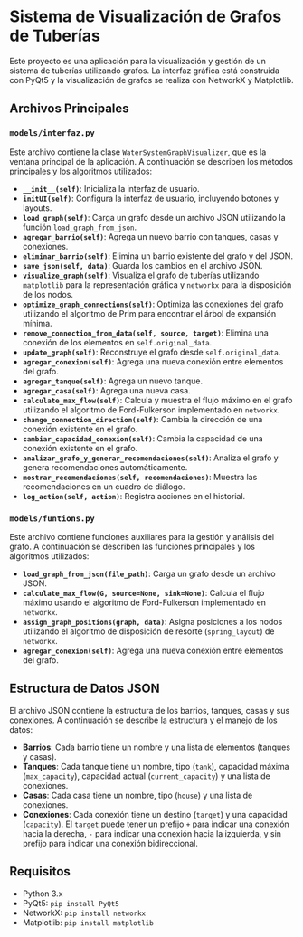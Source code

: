 # Sistema de Visualización de Grafos de Tuberías

Este proyecto es una aplicación para la visualización y gestión de un sistema de tuberías utilizando grafos. La interfaz gráfica está construida con PyQt5 y la visualización de grafos se realiza con NetworkX y Matplotlib.

## Archivos Principales

### `models/interfaz.py`

Este archivo contiene la clase `WaterSystemGraphVisualizer`, que es la ventana principal de la aplicación. A continuación se describen los métodos principales y los algoritmos utilizados:

- **`__init__(self)`**: Inicializa la interfaz de usuario.
- **`initUI(self)`**: Configura la interfaz de usuario, incluyendo botones y layouts.
- **`load_graph(self)`**: Carga un grafo desde un archivo JSON utilizando la función `load_graph_from_json`.
- **`agregar_barrio(self)`**: Agrega un nuevo barrio con tanques, casas y conexiones.
- **`eliminar_barrio(self)`**: Elimina un barrio existente del grafo y del JSON.
- **`save_json(self, data)`**: Guarda los cambios en el archivo JSON.
- **`visualize_graph(self)`**: Visualiza el grafo de tuberías utilizando `matplotlib` para la representación gráfica y `networkx` para la disposición de los nodos.
- **`optimize_graph_connections(self)`**: Optimiza las conexiones del grafo utilizando el algoritmo de Prim para encontrar el árbol de expansión mínima.
- **`remove_connection_from_data(self, source, target)`**: Elimina una conexión de los elementos en `self.original_data`.
- **`update_graph(self)`**: Reconstruye el grafo desde `self.original_data`.
- **`agregar_conexion(self)`**: Agrega una nueva conexión entre elementos del grafo.
- **`agregar_tanque(self)`**: Agrega un nuevo tanque.
- **`agregar_casa(self)`**: Agrega una nueva casa.
- **`calculate_max_flow(self)`**: Calcula y muestra el flujo máximo en el grafo utilizando el algoritmo de Ford-Fulkerson implementado en `networkx`.
- **`change_connection_direction(self)`**: Cambia la dirección de una conexión existente en el grafo.
- **`cambiar_capacidad_conexion(self)`**: Cambia la capacidad de una conexión existente en el grafo.
- **`analizar_grafo_y_generar_recomendaciones(self)`**: Analiza el grafo y genera recomendaciones automáticamente.
- **`mostrar_recomendaciones(self, recomendaciones)`**: Muestra las recomendaciones en un cuadro de diálogo.
- **`log_action(self, action)`**: Registra acciones en el historial.


### `models/funtions.py`

Este archivo contiene funciones auxiliares para la gestión y análisis del grafo. A continuación se describen las funciones principales y los algoritmos utilizados:

- **`load_graph_from_json(file_path)`**: Carga un grafo desde un archivo JSON.
- **`calculate_max_flow(G, source=None, sink=None)`**: Calcula el flujo máximo usando el algoritmo de Ford-Fulkerson implementado en `networkx`.
- **`assign_graph_positions(graph, data)`**: Asigna posiciones a los nodos utilizando el algoritmo de disposición de resorte (`spring_layout`) de `networkx`.
- **`agregar_conexion(self)`**: Agrega una nueva conexión entre elementos del grafo.


## Estructura de Datos JSON

El archivo JSON contiene la estructura de los barrios, tanques, casas y sus conexiones. A continuación se describe la estructura y el manejo de los datos:

- **Barrios**: Cada barrio tiene un nombre y una lista de elementos (tanques y casas).
- **Tanques**: Cada tanque tiene un nombre, tipo (`tank`), capacidad máxima (`max_capacity`), capacidad actual (`current_capacity`) y una lista de conexiones.
- **Casas**: Cada casa tiene un nombre, tipo (`house`) y una lista de conexiones.
- **Conexiones**: Cada conexión tiene un destino (`target`) y una capacidad (`capacity`). El `target` puede tener un prefijo `+` para indicar una conexión hacia la derecha, `-` para indicar una conexión hacia la izquierda, y sin prefijo para indicar una conexión bidireccional.


## Requisitos

- Python 3.x
- PyQt5: `pip install PyQt5`
- NetworkX: `pip install networkx`
- Matplotlib: `pip install matplotlib`
